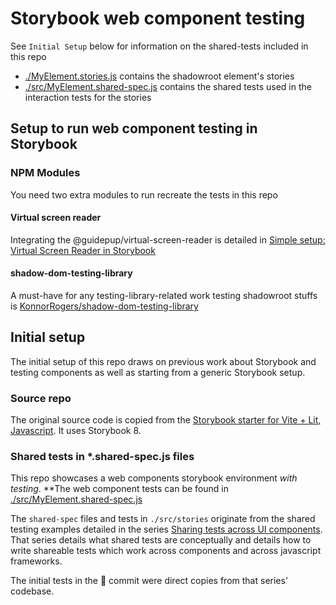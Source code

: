 # Storybook web component testing

See `Initial Setup` below for information on the shared-tests included in this repo

* [./MyElement.stories.js](./MyElement.stories.js) contains the shadowroot element's stories
* [./src/MyElement.shared-spec.js](./src/MyElement.shared-spec.js) contains the shared tests used in the interaction tests for the stories

## Setup to run web component testing in Storybook

### NPM Modules

You need two extra modules to run recreate the tests in this repo

#### Virtual screen reader

Integrating the @guidepup/virtual-screen-reader is detailed in [Simple setup: Virtual Screen Reader in Storybook](https://dev.to/scottnath/simple-setup-virtual-screen-reader-in-storybook-2efo)

#### shadow-dom-testing-library

A must-have for any testing-library-related work testing shadowroot stuffs is [KonnorRogers/shadow-dom-testing-library](https://github.com/KonnorRogers/shadow-dom-testing-library)

## Initial setup

The initial setup of this repo draws on previous work about Storybook and testing components as well as starting from a generic Storybook setup.

### Source repo

The original source code is copied from the [Storybook starter for Vite + Lit, Javascript](https://github.com/storybookjs/sandboxes/tree/next/lit-vite/default-js/after-storybook). It uses Storybook 8.

### Shared tests in *.shared-spec.js files

This repo showcases a web components storybook environment _with testing_. **The web component tests can be found in [./src/MyElement.shared-spec.js](./src/MyElement.shared-spec.js)

The `shared-spec` files and tests in `./src/stories` originate from the shared testing examples detailed in the series [Sharing tests across UI components](https://dev.to/scottnath/series/22727). That series details what shared tests are conceptually and details how to write shareable tests which work across components and across javascript frameworks.

The initial tests in the :tada: commit were direct copies from that series' codebase.